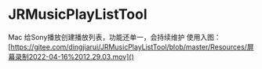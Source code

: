 # JRMusicPlayListTool
Mac 给Sony播放创建播放列表，功能还单一，会持续维护
使用入图：
[https://gitee.com/dingjiarui/JRMusicPlayListTool/blob/master/Resources/屏幕录制2022-04-16%2012.29.03.mov]()
![]()